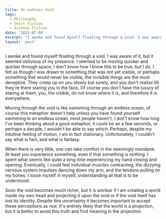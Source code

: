 ```yaml
---
title: An endless Void
tags:
  - Philosophy
  - Short Fiction
  - Science Fiction
date: '2015-07-08'
excerpt: "I awoke and found myself floating through a void. I was aware of it, but it seemed oblivious of my presence. I seemed to be moving quicker and quicker through space, I don't know how I know this to be true, but I do."
layout: 'post'
---
```


I awoke and found myself floating through a void. I was aware of it,
but it seemed oblivious of my presence. I seemed to be moving quicker
and quicker through space, I don't know how I know this to be true,
but I do. I felt as though I was drawn to something that was not yet
visible, or perhaps something that would never be visible, the
invisible things are the most deceptive. They creep up on you slowly
but surely, and you don't realize till they're there staring you in
the face. Of course you don't have the luxury of staring at them, you,
the visible, do not know where it is, and therefore it is everywhere.

Moving through the void is like swimming through an endless ocean, of
course this metaphor doesn't help unless you have found yourself
swimming in an endless ocean, most people haven't. I don't know how
long I've been thinking about a good metaphor, it could be an a few
seconds, or perhaps a decade, I wouldn't be able to say
which. Perhaps, despite my intuitive feeling of motion, I am in fact
stationary. Unfortunately, I couldn't say what is fact, and what is
fantasy.

When there is very little, one can take comfort in the seemingly
mundane. At least you experience something, even if that something is
nothing. I spent what seems like quite a long time experiencing my
hand closing and opening. Eventually, I could feel individual muscles
contracting, the dizzying nervous system impulses dancing down my arm,
and the tendons pulling on my bones. I loose myself in myself,
understanding all that is to be understood.

Soon the void becomes much richer, but it is unclear if I am creating
a world inside my own head and projecting it upon the void or if the
void itself has lost its identity. Despite this uncertainty it becomes
important to accept these perceptions as real. It's entirely likely
that the world is a projection, but it is better to avoid this truth
and find meaning in the projection.
